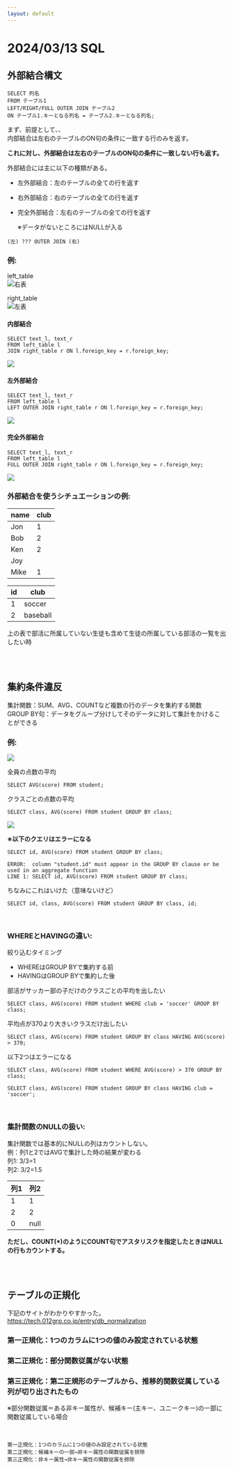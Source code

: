 ```yaml
---
layout: default
---
```


# 2024/03/13 SQL

## 外部結合構文

```
SELECT 列名
FROM テーブル1
LEFT/RIGHT/FULL OUTER JOIN テーブル2
ON テーブル1.キーとなる列名 = テーブル2.キーとなる列名;
```

まず、前提として、、<br>
内部結合は左右のテーブルのON句の条件に一致する行のみを返す。

<b>これに対し、外部結合は左右のテーブルのON句の条件に一致しない行も返す。</b>

外部結合には主に以下の種類がある。
- 左外部結合：左のテーブルの全ての行を返す
- 右外部結合：右のテーブルの全ての行を返す
- 完全外部結合：左右のテーブルの全ての行を返す

    ※データがないところにはNULLが入る

```
(左) ??? OUTER JOIN (右)
```

### 例:

left_table<br>
![右表](./img/tbl_l.png)

right_table<br>
![左表](./img/tbl_r.png)

#### 内部結合
```
SELECT text_l, text_r 
FROM left_table l 
JOIN right_table r ON l.foreign_key = r.foreign_key;
```
![](./img/img_inner.png)

#### 左外部結合
```
SELECT text_l, text_r 
FROM left_table l 
LEFT OUTER JOIN right_table r ON l.foreign_key = r.foreign_key;
```
![](./img/img_left.png)

#### 完全外部結合
```
SELECT text_l, text_r 
FROM left_table l 
FULL OUTER JOIN right_table r ON l.foreign_key = r.foreign_key;
```
![](./img/img_full.png)

### 外部結合を使うシチュエーションの例:

|name|club|
|---|---|
|Jon|1|
|Bob|2|
|Ken|2|
|Joy||
|Mike|1|

|id|club|
|---|---|
|1|soccer|
|2|baseball|

上の表で部活に所属していない生徒も含めて生徒の所属している部活の一覧を出したい時

<br>
<br>

## 集約条件違反

集計関数：SUM、AVG、COUNTなど複数の行のデータを集約する関数<br>
GROUP BY句：データをグループ分けしてそのデータに対して集計をかけることができる<br>

### 例:
![](./img/tbl_student.png)

全員の点数の平均
```
SELECT AVG(score) FROM student;
```

クラスごとの点数の平均
```
SELECT class, AVG(score) FROM student GROUP BY class;
```
![](./img/class_avg.png)

<b>※以下のクエリはエラーになる</b>
```
SELECT id, AVG(score) FROM student GROUP BY class;
```
```
ERROR:  column "student.id" must appear in the GROUP BY clause or be used in an aggregate function
LINE 1: SELECT id, AVG(score) FROM student GROUP BY class;
```

ちなみにこれはいけた（意味ないけど）
```
SELECT id, class, AVG(score) FROM student GROUP BY class, id;
```
<br>

### WHEREとHAVINGの違い:

絞り込むタイミング
- WHEREはGROUP BYで集約する前
- HAVINGはGROUP BYで集約した後

部活がサッカー部の子だけのクラスごとの平均を出したい
```
SELECT class, AVG(score) FROM student WHERE club = 'soccer' GROUP BY class;
```

平均点が370より大きいクラスだけ出したい
```
SELECT class, AVG(score) FROM student GROUP BY class HAVING AVG(score) > 370;
```

以下2つはエラーになる
```
SELECT class, AVG(score) FROM student WHERE AVG(score) > 370 GROUP BY class;
```
```
SELECT class, AVG(score) FROM student GROUP BY class HAVING club = 'soccer';
```
<br>

### 集計関数のNULLの扱い:
集計関数では基本的にNULLの列はカウントしない。<br>
例：列1と2ではAVGで集計した時の結果が変わる<br>
列1: 3/3=1<br>
列2: 3/2=1.5

|列1|列2|
|---|---|
|1|1|
|2|2|
|0|null|

<b>ただし、COUNT(*)のようにCOUNT句でアスタリスクを指定したときはNULLの行もカウントする。</b>

<br>
<br>

## テーブルの正規化

下記のサイトがわかりやすかった。
https://tech.012grp.co.jp/entry/db_normalization

### 第一正規化：1つのカラムに1つの値のみ設定されている状態

### 第二正規化：部分関数従属がない状態    

### 第三正規化：第二正規形のテーブルから、推移的関数従属している列が切り出されたもの

※部分関数従属＝ある非キー属性が、候補キー(主キー、ユニークキー)のー部に関数従属している場合

<br>

```
第一正規化：1つのカラムに1つの値のみ設定されている状態
第二正規化：候補キーの一部→非キー属性の関数従属を排除
第三正規化：非キー属性→非キー属性の関数従属を排除
```
